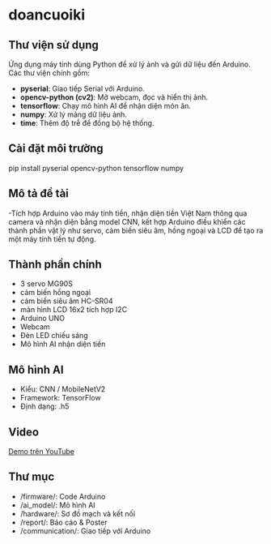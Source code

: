# doancuoiki
## Thư viện sử dụng
Ứng dụng máy tính dùng Python để xử lý ảnh và gửi dữ liệu đến Arduino. Các thư viện chính gồm:
- **pyserial**: Giao tiếp Serial với Arduino.
- **opencv-python (cv2)**: Mở webcam, đọc và hiển thị ảnh.
- **tensorflow**: Chạy mô hình AI để nhận diện món ăn.
- **numpy**: Xử lý mảng dữ liệu ảnh.
- **time**: Thêm độ trễ để đồng bộ hệ thống.

## Cài đặt môi trường
  pip install pyserial opencv-python tensorflow numpy

## Mô tả đề tài
-Tích hợp Arduino vào máy tính tiền, nhận diện tiền Việt Nam thông qua camera và nhận diện bằng model CNN, kết hợp Arduino điều khiển các thành phần vật lý như servo, cảm biến siêu âm, hồng ngoại và LCD để tạo ra một máy tính tiền tự động.
## Thành phần chính
- 3 servo MG90S
- cảm biến hồng ngoại
- cảm biến siêu âm HC-SR04
- màn hình LCD 16x2 tích hợp I2C
- Arduino UNO
- Webcam
- Đèn LED chiếu sáng
- Mô hình AI nhận diện tiền
## Mô hình AI
- Kiểu: CNN / MobileNetV2
- Framework: TensorFlow 
- Định dạng: .h5
## Video
[Demo trên YouTube](https://youtube.com/shorts/pvQ0PyGk9uU?si=j1ldiX44rAExibp5)
## Thư mục
- /firmware/: Code Arduino
- /ai_model/: Mô hình AI
- /hardware/: Sơ đồ mạch và kết nối
- /report/: Báo cáo & Poster
- /communication/: Giao tiếp với Arduino
